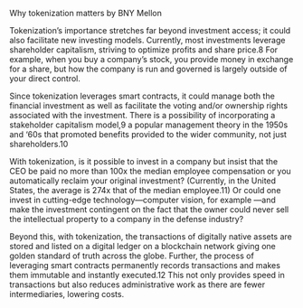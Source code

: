 Why tokenization matters by BNY Mellon
 
Tokenization’s importance stretches far beyond investment access; it could also facilitate new investing models. Currently, most investments leverage shareholder
capitalism, striving to optimize profits and share price.8 For example, when you buy a company’s stock, you provide money in exchange for a share, but how the company 
is run and governed is largely outside of your direct control.

Since tokenization leverages smart contracts, it could manage both the financial investment as well as facilitate the voting and/or ownership rights associated with 
the investment. There is a possibility of incorporating a stakeholder capitalism model,9 a popular management theory in the 1950s and ‘60s that promoted benefits
provided to the wider community, not just shareholders.10

With tokenization, is it possible to invest in a company but insist that the CEO be paid no more than 100x the median employee compensation or you automatically 
reclaim your original investment? (Currently, in the United States, the average is 274x that of the median employee.11) Or could one invest in cutting-edge 
technology—computer vision, for example —and make the investment contingent on the fact that the owner could never sell the intellectual property 
to a company in the defense industry?

Beyond this, with tokenization, the transactions of digitally native assets are stored and listed on a digital ledger on a blockchain network giving one golden 
standard of truth across the globe. Further, the process of leveraging smart contracts permanently records transactions and makes them immutable and instantly
executed.12 This not only provides speed in transactions but also reduces administrative work as there are fewer intermediaries, lowering costs.
